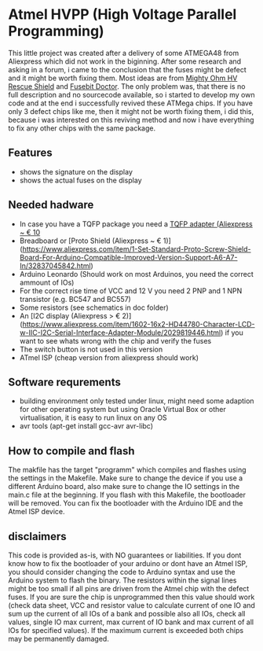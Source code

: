 # Atmel HVPP (High Voltage Parallel Programming)

This little project was created after a delivery of some ATMEGA48 from Aliexpress which did not work in the biginning.
After some research and asking in a forum, i came to the conclusion that the fuses might be defect and it might be worth fixing them.
Most ideas are from [Mighty Ohm HV Rescue Shield](http://mightyohm.com/blog/products/hv-rescue-shield-2-x/) and [Fusebit Doctor](http://mdiy.pl/atmega-fusebit-doctor-hvpp/?lang=en). The only problem was, that there is no full description and no sourcecode available, so i started to develop my own code and at the end i successfully revived these ATMega chips.
If you have only 3 defect chips like me, then it might not be worth fixing them, i did this, because i was interested on this reviving method and now i have everything to fix any other chips with the same package.

## Features
* shows the signature on the display
* shows the actual fuses on the display

## Needed hadware
* In case you have a TQFP package you need a [TQFP adapter (Aliexpress ~ € 10](https://www.aliexpress.com/item/Free-shipping-CHIP-PROGRAMMER-SOCKET-TQFP32-QFP32-LQFP32-TO-DIP28-TQFP32-to-dip32-adapter-socket-support/32425007152.html)
* Breadboard or [Proto Shield (Aliexpress ~ € 1)] (https://www.aliexpress.com/item/1-Set-Standard-Proto-Screw-Shield-Board-For-Arduino-Compatible-Improved-Version-Support-A6-A7-In/32837045842.html)
* Arduino Leonardo (Should work on most Arduinos, you need the correct ammount of IOs)
* For the correct rise time of VCC and 12 V you need 2 PNP and 1 NPN transistor (e.g. BC547 and BC557)
* Some resistors (see schematics in doc folder)
* An [I2C display (Aliexpress > € 2)] (https://www.aliexpress.com/item/1602-16x2-HD44780-Character-LCD-w-IIC-I2C-Serial-Interface-Adapter-Module/2029819446.html) if you want to see whats wrong with the chip and verify the fuses
* The switch button is not used in this version
* ATmel ISP (cheap version from aliexpress should work)

## Software requrements
* building environment only tested under linux, might need some adaption for other operating system but using Oracle Virtual Box or other virtualisation, it is easy to run linux on any OS
* avr tools (apt-get install gcc-avr avr-libc)

## How to compile and flash
The makfile has the target "programm" which compiles and flashes using the settings in the Makefile. Make sure to change the device if you use a different Arduino board, also make sure to change the IO settings in the main.c file at the beginning. If you flash with this Makefile, the bootloader will be removed. You can fix the bootloader with the Arduino IDE and the Atmel ISP device.

## disclaimers
This code is provided as-is, with NO guarantees or liabilities.
If you dont know how to fix the bootloader of your arduino or dont have an Atmel ISP, you should consider changing the code to Arduino syntax and use the Arduino system to flash the binary. The resistors within the signal lines might be too small if all pins are driven from the Atmel chip with the defect fuses. If you are sure the chip is unprogrammed then this value should work (check data sheet, VCC and resistor value to calculate current of one IO and sum up the current of all IOs of a bank and possible also all IOs, check all values, single IO max current, max current of IO bank and max current of all IOs for specified values). If the maximum current is exceeded both chips may be permanently damaged.


